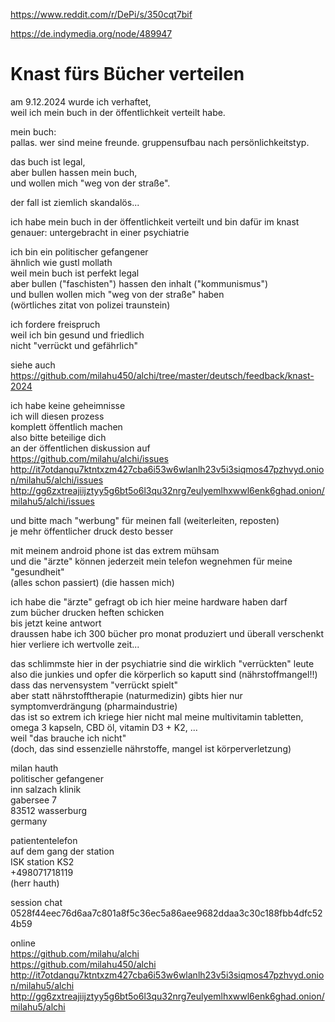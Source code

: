 https://www.reddit.com/r/DePi/s/350cqt7bif

https://de.indymedia.org/node/489947

# Knast fürs Bücher verteilen

am 9.12.2024 wurde ich verhaftet,  
weil ich mein buch in der öffentlichkeit verteilt habe.

mein buch:  
pallas. wer sind meine freunde. gruppensufbau nach persönlichkeitstyp.

das buch ist legal,  
aber bullen hassen mein buch,  
und wollen mich "weg von der straße".

der fall ist ziemlich skandalös...

ich habe mein buch
in der öffentlichkeit verteilt
und bin dafür im knast  
genauer:
untergebracht in einer psychiatrie

ich bin ein politischer gefangener  
ähnlich wie gustl mollath  
weil mein buch ist perfekt legal  
aber bullen ("faschisten") hassen den inhalt
("kommunismus")  
und bullen wollen mich
"weg von der straße" haben  
(wörtliches zitat von polizei traunstein)

ich fordere freispruch  
weil ich bin gesund und friedlich  
nicht "verrückt und gefährlich"

siehe auch  
https://github.com/milahu450/alchi/tree/master/deutsch/feedback/knast-2024

ich habe keine geheimnisse  
ich will diesen prozess  
komplett öffentlich machen  
also bitte beteilige dich  
an der öffentlichen diskussion auf  
https://github.com/milahu/alchi/issues
http://it7otdanqu7ktntxzm427cba6i53w6wlanlh23v5i3siqmos47pzhvyd.onion/milahu5/alchi/issues  
http://gg6zxtreajiijztyy5g6bt5o6l3qu32nrg7eulyemlhxwwl6enk6ghad.onion/milahu5/alchi/issues

und bitte mach "werbung"
für meinen fall
(weiterleiten, reposten)  
je mehr öffentlicher druck
desto besser

mit meinem android phone
ist das extrem mühsam  
und die "ärzte" können jederzeit
mein telefon wegnehmen
für meine "gesundheit"  
(alles schon passiert)
(die hassen mich)

ich habe die "ärzte" gefragt
ob ich hier meine hardware haben darf  
zum bücher drucken heften schicken  
bis jetzt keine antwort  
draussen habe ich
300 bücher pro monat produziert
und überall verschenkt  
hier verliere ich wertvolle zeit...

das schlimmste hier in der psychiatrie
sind die wirklich "verrückten" leute  
also die junkies und opfer
die körperlich so kaputt sind
(nährstoffmangel!!)
dass das nervensystem "verrückt spielt"  
aber statt nährstofftherapie (naturmedizin)
gibts hier nur symptomverdrängung (pharmaindustrie)  
das ist so extrem
ich kriege hier nicht mal meine
multivitamin tabletten,
omega 3 kapseln,
CBD öl,
vitamin D3 + K2,
...  
weil "das brauche ich nicht"  
(doch, das sind essenzielle nährstoffe,
mangel ist körperverletzung)

milan hauth  
politischer gefangener  
inn salzach klinik  
gabersee 7  
83512 wasserburg  
germany

patiententelefon  
auf dem gang der station  
ISK station KS2  
+498071718119  
(herr hauth)

session chat
0528f44eec76d6aa7c801a8f5c36ec5a86aee9682ddaa3c30c188fbb4dfc524b59

online  
https://github.com/milahu/alchi  
https://github.com/milahu450/alchi  
http://it7otdanqu7ktntxzm427cba6i53w6wlanlh23v5i3siqmos47pzhvyd.onion/milahu5/alchi  
http://gg6zxtreajiijztyy5g6bt5o6l3qu32nrg7eulyemlhxwwl6enk6ghad.onion/milahu5/alchi
